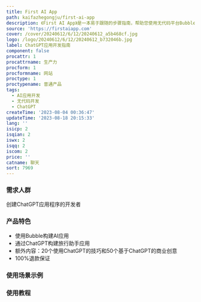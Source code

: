 ```yaml
---
title: First AI App
path: kaifazhegongju/first-ai-app
description: 《First AI App》是一本易于跟随的步骤指南，帮助您使用无代码平台Bubble创建自己的AI应用程序。无需编程技能。
source: 'https://firstaiapp.com'
cover: /cover/20240612/6/12/20240612_a5b468cf.jpg
logo: /logo/20240612/6/12/20240612_b732046b.jpg
label: ChatGPT应用开发指南
component: false
procattr: 1
procattrname: 生产力
procform: 1
procformname: 网站
proctype: 1
proctypename: 普通产品
tags:
  - AI应用开发
  - 无代码开发
  - ChatGPT
createTime: '2023-08-04 00:36:47'
updateTime: '2023-08-18 20:15:33'
lang: ''
isicp: 2
isqian: 2
iswx: 2
isqq: 2
iscom: 2
price: ''
catname: 聊天
sort: 7969
---
```




### 需求人群
创建ChatGPT应用程序的开发者

### 产品特色
- 使用Bubble构建AI应用
- 通过ChatGPT构建旅行助手应用
- 额外内容：20个使用ChatGPT的技巧和50个基于ChatGPT的商业创意
- 100%退款保证

### 使用场景示例


### 使用教程


  
